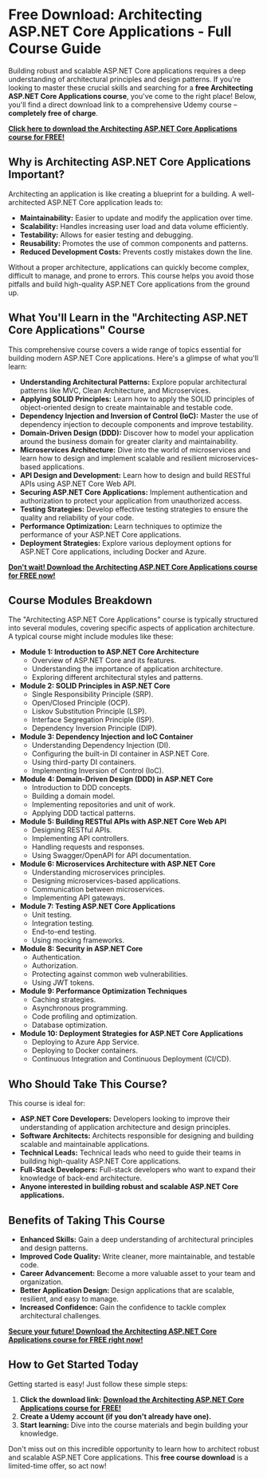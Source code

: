 # Free Download: Architecting ASP.NET Core Applications - Full Course Guide

Building robust and scalable ASP.NET Core applications requires a deep understanding of architectural principles and design patterns. If you're looking to master these crucial skills and searching for a **free Architecting ASP.NET Core Applications course**, you've come to the right place! Below, you'll find a direct download link to a comprehensive Udemy course – **completely free of charge**.

[**Click here to download the Architecting ASP.NET Core Applications course for FREE!**](https://udemywork.com/architecting-asp-net-core-applications)

## Why is Architecting ASP.NET Core Applications Important?

Architecting an application is like creating a blueprint for a building. A well-architected ASP.NET Core application leads to:

*   **Maintainability:** Easier to update and modify the application over time.
*   **Scalability:** Handles increasing user load and data volume efficiently.
*   **Testability:** Allows for easier testing and debugging.
*   **Reusability:** Promotes the use of common components and patterns.
*   **Reduced Development Costs:** Prevents costly mistakes down the line.

Without a proper architecture, applications can quickly become complex, difficult to manage, and prone to errors. This course helps you avoid those pitfalls and build high-quality ASP.NET Core applications from the ground up.

## What You'll Learn in the "Architecting ASP.NET Core Applications" Course

This comprehensive course covers a wide range of topics essential for building modern ASP.NET Core applications. Here's a glimpse of what you'll learn:

*   **Understanding Architectural Patterns:** Explore popular architectural patterns like MVC, Clean Architecture, and Microservices.
*   **Applying SOLID Principles:** Learn how to apply the SOLID principles of object-oriented design to create maintainable and testable code.
*   **Dependency Injection and Inversion of Control (IoC):** Master the use of dependency injection to decouple components and improve testability.
*   **Domain-Driven Design (DDD):** Discover how to model your application around the business domain for greater clarity and maintainability.
*   **Microservices Architecture:** Dive into the world of microservices and learn how to design and implement scalable and resilient microservices-based applications.
*   **API Design and Development:** Learn how to design and build RESTful APIs using ASP.NET Core Web API.
*   **Securing ASP.NET Core Applications:** Implement authentication and authorization to protect your application from unauthorized access.
*   **Testing Strategies:** Develop effective testing strategies to ensure the quality and reliability of your code.
*   **Performance Optimization:** Learn techniques to optimize the performance of your ASP.NET Core applications.
*   **Deployment Strategies:** Explore various deployment options for ASP.NET Core applications, including Docker and Azure.

[**Don't wait! Download the Architecting ASP.NET Core Applications course for FREE now!**](https://udemywork.com/architecting-asp-net-core-applications)

## Course Modules Breakdown

The "Architecting ASP.NET Core Applications" course is typically structured into several modules, covering specific aspects of application architecture. A typical course might include modules like these:

*   **Module 1: Introduction to ASP.NET Core Architecture**
    *   Overview of ASP.NET Core and its features.
    *   Understanding the importance of application architecture.
    *   Exploring different architectural styles and patterns.
*   **Module 2: SOLID Principles in ASP.NET Core**
    *   Single Responsibility Principle (SRP).
    *   Open/Closed Principle (OCP).
    *   Liskov Substitution Principle (LSP).
    *   Interface Segregation Principle (ISP).
    *   Dependency Inversion Principle (DIP).
*   **Module 3: Dependency Injection and IoC Container**
    *   Understanding Dependency Injection (DI).
    *   Configuring the built-in DI container in ASP.NET Core.
    *   Using third-party DI containers.
    *   Implementing Inversion of Control (IoC).
*   **Module 4: Domain-Driven Design (DDD) in ASP.NET Core**
    *   Introduction to DDD concepts.
    *   Building a domain model.
    *   Implementing repositories and unit of work.
    *   Applying DDD tactical patterns.
*   **Module 5: Building RESTful APIs with ASP.NET Core Web API**
    *   Designing RESTful APIs.
    *   Implementing API controllers.
    *   Handling requests and responses.
    *   Using Swagger/OpenAPI for API documentation.
*   **Module 6: Microservices Architecture with ASP.NET Core**
    *   Understanding microservices principles.
    *   Designing microservices-based applications.
    *   Communication between microservices.
    *   Implementing API gateways.
*   **Module 7: Testing ASP.NET Core Applications**
    *   Unit testing.
    *   Integration testing.
    *   End-to-end testing.
    *   Using mocking frameworks.
*   **Module 8: Security in ASP.NET Core**
    *   Authentication.
    *   Authorization.
    *   Protecting against common web vulnerabilities.
    *   Using JWT tokens.
*   **Module 9: Performance Optimization Techniques**
    *   Caching strategies.
    *   Asynchronous programming.
    *   Code profiling and optimization.
    *   Database optimization.
*   **Module 10: Deployment Strategies for ASP.NET Core Applications**
    *   Deploying to Azure App Service.
    *   Deploying to Docker containers.
    *   Continuous Integration and Continuous Deployment (CI/CD).

## Who Should Take This Course?

This course is ideal for:

*   **ASP.NET Core Developers:** Developers looking to improve their understanding of application architecture and design principles.
*   **Software Architects:** Architects responsible for designing and building scalable and maintainable applications.
*   **Technical Leads:** Technical leads who need to guide their teams in building high-quality ASP.NET Core applications.
*   **Full-Stack Developers:** Full-stack developers who want to expand their knowledge of back-end architecture.
*   **Anyone interested in building robust and scalable ASP.NET Core applications.**

## Benefits of Taking This Course

*   **Enhanced Skills:** Gain a deep understanding of architectural principles and design patterns.
*   **Improved Code Quality:** Write cleaner, more maintainable, and testable code.
*   **Career Advancement:** Become a more valuable asset to your team and organization.
*   **Better Application Design:** Design applications that are scalable, resilient, and easy to manage.
*   **Increased Confidence:** Gain the confidence to tackle complex architectural challenges.

[**Secure your future! Download the Architecting ASP.NET Core Applications course for FREE right now!**](https://udemywork.com/architecting-asp-net-core-applications)

## How to Get Started Today

Getting started is easy! Just follow these simple steps:

1.  **Click the download link:** [**Download the Architecting ASP.NET Core Applications course for FREE!**](https://udemywork.com/architecting-asp-net-core-applications)
2.  **Create a Udemy account (if you don't already have one).**
3.  **Start learning:** Dive into the course materials and begin building your knowledge.

Don't miss out on this incredible opportunity to learn how to architect robust and scalable ASP.NET Core applications. This **free course download** is a limited-time offer, so act now!
